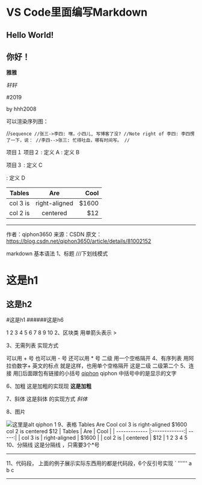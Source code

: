 
VS Code里面编写Markdown
======================
Hello World!
------------
你好！
------

**雅雅**

*轩轩*

#2019

by hhh2008

可以渲染序列图：

//```sequence
//张三->李四: 嘿，小四儿, 写博客了没?
//Note right of 李四: 李四愣了一下，说：
//李四-->张三: 忙得吐血，哪有时间写。
//```

项目１
项目２
:   定义 A
:   定义 B

项目３
:   定义 C

:   定义 D

| Tables        | Are           | Cool  |
| ------------- |:-------------:| -----:|
| col 3 is      | right-aligned | $1600 |
| col 2 is      | centered      |   $12 |
--------------------- 
作者：qiphon3650 
来源：CSDN 
原文：https://blog.csdn.net/qiphon3650/article/details/81002152 

markdown 基本语法
1、标题
///下划线模式

这是h1
======
这是h2
------
#这是h1
######这是h6

1
2
3
4
5
6
7
8
9
10
2、区块类
用单箭头表示 >

3、无需列表
实现方式

可以用 + 号
也可以用 - 号
还可以用 * 号 
二级
用一个空格隔开
4、有序列表
用阿拉伯数字+ 英文的标点
就是这样，也用单个空格隔开 
这是二级
二级第二个
5、连接
用[]后面跟包有链接的小括号 [qiphon](https://blog.csdn.net/qiphon3650) qiphon 中括号中的是显示的文字

6、加粗
这是加粗的实现现 **这是加粗**

7、斜体
这是斜体 的实现方式 *斜体*

8、图片


![这里是alt qiphon](https://avatar.csdn.net/D/1/5/3_qiphon3650.jpg "qiphon")
1
9、表格
Tables	Are	Cool
col 3 is	right-aligned	$1600
col 2 is	centered	$12
| Tables        | Are           | Cool  |
| ------------- |:-------------:| -----:|
| col 3 is      | right-aligned | $1600 |
| col 2 is      | centered      |   $12 |
1
2
3
4
5
10、分隔线
这是分隔线 ，只需要3个*号
***

11、代码段，
上面的例子展示实际东西用的都是代码段，6个反引号实现 `
''''''
a
b
c

--------------------- 
